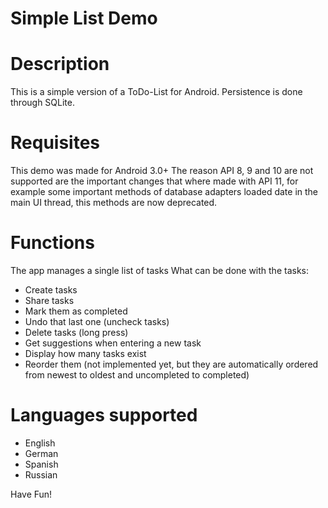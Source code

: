 Simple List Demo
================

# Description
This is a simple version of a ToDo-List for Android.
Persistence is done through SQLite.

# Requisites
This demo was made for Android 3.0+
The reason API 8, 9 and 10 are not supported are the important changes that where made with API 11, for example some important methods of database adapters loaded date in the main UI thread, this methods are now deprecated.

# Functions
The app manages a single list of tasks
What can be done with the tasks:
 * Create tasks
 * Share tasks
 * Mark them as completed
 * Undo that last one (uncheck tasks)
 * Delete tasks (long press)
 * Get suggestions when entering a new task
 * Display how many tasks exist
 * Reorder them (not implemented yet, but they are automatically ordered from newest to oldest and uncompleted to completed)

# Languages supported
 * English
 * German
 * Spanish
 * Russian


Have Fun!